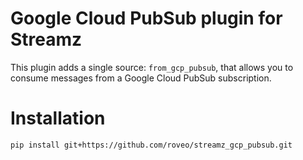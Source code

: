 # Google Cloud PubSub plugin for Streamz

This plugin adds a single source: `from_gcp_pubsub`, that allows you to consume messages
from a Google Cloud PubSub subscription.

# Installation

`pip install git+https://github.com/roveo/streamz_gcp_pubsub.git`
